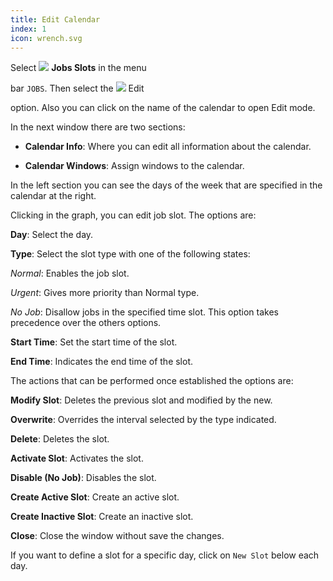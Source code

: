 ```yaml
---
title: Edit Calendar
index: 1
icon: wrench.svg
---
```

Select <img src="/static/images/icons/slot.svg" /> **Jobs Slots** in the menu

bar `JOBS`. Then select the <img src="/static/images/icons/edit.svg" /> Edit

option. Also you can click on the name of the calendar to open Edit mode.

In the next window there are two sections:

- **Calendar Info**: Where you can edit all information about the calendar.

- **Calendar Windows**: Assign windows to the calendar.

In the left section you can see the days of the week that are specified in the calendar at the right.

Clicking in the graph, you can edit job slot. The options are:

**Day**: Select the day.

**Type**: Select the slot type with one of the following states:

*Normal*: Enables the job slot.

*Urgent*: Gives more priority than Normal type.

*No Job*: Disallow jobs in the specified time slot. This option takes precedence over the others options.


**Start Time**: Set the start time of the slot.

**End Time**: Indicates the end time of the slot.


The actions that can be performed once established the options are:

**Modify Slot**: Deletes the previous slot and modified by the new.

**Overwrite**: Overrides the interval selected by the type indicated.

**Delete**: Deletes the slot.

**Activate Slot**: Activates the slot.

**Disable (No Job)**: Disables the slot.

**Create Active Slot**: Create an active slot.

**Create Inactive Slot**: Create an inactive slot.

**Close**: Close the window without save the changes.



If you want to define a slot for a specific day, click on `New Slot` below each day.

